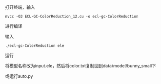 打开终端，输入

```
nvcc -O3 ECL-GC-ColorReduction_12.cu -o ecl-gc-ColorReduction
```

进行编译

输入

```
./ecl-gc-ColorReduction ele 
```

运行

将模型名称改为input.ele，然后将color.txt复制回到data/model/bunny_small下

或运行auto.py